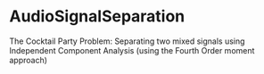 # AudioSignalSeparation
The Cocktail Party Problem: Separating two mixed signals using Independent Component Analysis
(using the Fourth Order moment approach)
